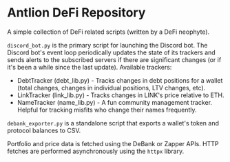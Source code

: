 # Antlion DeFi Repository
A simple collection of DeFi related scripts (written by a DeFi neophyte).

`discord_bot.py` is the primary script for launching the Discord bot. The Discord bot's event loop periodically updates the state of its trackers and sends alerts to the subscribed servers if there are significant changes (or if it's been a while since the last update). Available trackers:
* DebtTracker (debt_lib.py) - Tracks changes in debt positions for a wallet (total changes, changes in individual positions, LTV changes, etc).
* LinkTracker (link_lib.py) - Tracks changes in LINK's price relative to ETH.
* NameTracker (name_lib.py) - A fun community management tracker. Helpful for tracking misfits who change their names frequently.

`debank_exporter.py` is a standalone script that exports a wallet's token and protocol balances to CSV.

Portfolio and price data is fetched using the DeBank or Zapper APIs. HTTP fetches are performed asynchronously using the `httpx` library.
